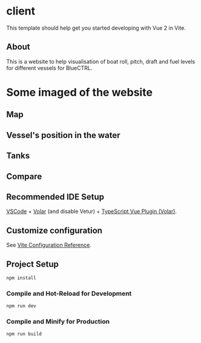 # client

This template should help get you started developing with Vue 2 in Vite.

## About
This is a website to help visualisation of boat roll, pitch, draft and fuel levels for different vessels for BlueCTRL.

# Some imaged of the website

## Map

## Vessel's position in the water

## Tanks

## Compare

## Recommended IDE Setup

[VSCode](https://code.visualstudio.com/) + [Volar](https://marketplace.visualstudio.com/items?itemName=Vue.volar) (and disable Vetur) + [TypeScript Vue Plugin (Volar)](https://marketplace.visualstudio.com/items?itemName=Vue.vscode-typescript-vue-plugin).

## Customize configuration

See [Vite Configuration Reference](https://vitejs.dev/config/).

## Project Setup

```sh
npm install
```

### Compile and Hot-Reload for Development

```sh
npm run dev
```

### Compile and Minify for Production

```sh
npm run build
```
